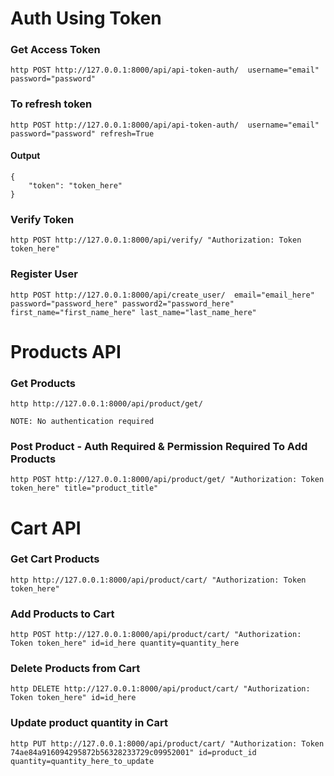 # Auth Using Token

### Get Access Token
```
http POST http://127.0.0.1:8000/api/api-token-auth/  username="email" password="password"
```

### To refresh token
```
http POST http://127.0.0.1:8000/api/api-token-auth/  username="email" password="password" refresh=True
```


#### Output
```
{
    "token": "token_here"
}
```

### Verify Token
```
http POST http://127.0.0.1:8000/api/verify/ "Authorization: Token token_here"
```

### Register User
```
http POST http://127.0.0.1:8000/api/create_user/  email="email_here" password="password_here" password2="password_here" first_name="first_name_here" last_name="last_name_here"
```

# Products API

### Get Products
``` 
http http://127.0.0.1:8000/api/product/get/
```
`NOTE: No authentication required`

### Post Product - Auth Required & Permission Required To Add Products
```
http POST http://127.0.0.1:8000/api/product/get/ "Authorization: Token token_here" title="product_title"
```


# Cart API

### Get Cart Products
```
http http://127.0.0.1:8000/api/product/cart/ "Authorization: Token token_here"
```

### Add Products to Cart
```
http POST http://127.0.0.1:8000/api/product/cart/ "Authorization: Token token_here" id=id_here quantity=quantity_here
```

### Delete Products from Cart
```
http DELETE http://127.0.0.1:8000/api/product/cart/ "Authorization: Token token_here" id=id_here
```

### Update product quantity in Cart
```
http PUT http://127.0.0.1:8000/api/product/cart/ "Authorization: Token 74ae84a916094295872b56328233729c09952001" id=product_id quantity=quantity_here_to_update
```